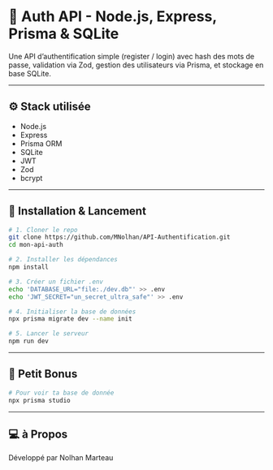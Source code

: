 # 🔐 Auth API - Node.js, Express, Prisma & SQLite

Une API d’authentification simple (register / login) avec hash des mots de passe, validation via Zod, gestion des utilisateurs via Prisma, et stockage en base SQLite.

---

## ⚙️ Stack utilisée

- Node.js  
- Express  
- Prisma ORM  
- SQLite  
- JWT  
- Zod  
- bcrypt

---

## 🧪 Installation & Lancement

```bash
# 1. Cloner le repo
git clone https://github.com/MNolhan/API-Authentification.git
cd mon-api-auth

# 2. Installer les dépendances
npm install

# 3. Créer un fichier .env
echo 'DATABASE_URL="file:./dev.db"' >> .env
echo 'JWT_SECRET="un_secret_ultra_safe"' >> .env

# 4. Initialiser la base de données
npx prisma migrate dev --name init

# 5. Lancer le serveur
npm run dev
```

---

## 🍬 Petit Bonus

```bash
# Pour voir ta base de donnée
npx prisma studio
```

---

## 💻 à Propos 

Développé par Nolhan Marteau